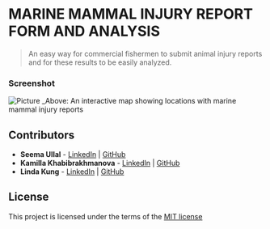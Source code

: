 # MARINE MAMMAL INJURY REPORT FORM AND ANALYSIS
> An easy way for commercial fishermen to submit animal injury reports and for these results to be easily analyzed.

### Screenshot

![Picture](http://challengepost-s3-challengepost.netdna-ssl.com/photos/production/software_photos/000/265/834/datas/gallery.jpg)
_Above: An interactive map showing locations with marine mammal injury reports

## Contributors
* __Seema Ullal__ - [LinkedIn](https://www.linkedin.com/profile/in/seemaullal) | [GitHub](https://github.com/seemaulla)
* __Kamilla Khabibrakhmanova__ - [LinkedIn](https://www.linkedin.com/profile/in/kamillak) | [GitHub](https://github.com/KamillaKhabibrakhmanova)
* __Linda Kung__ - [LinkedIn](https://www.linkedin.com/profile/in/lindakung) | [GitHub](https://github.com/lindakung)

## License
This project is licensed under the terms of the [MIT license](http://opensource.org/licenses/MIT)



